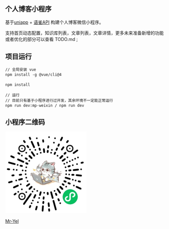 ## 个人博客小程序

基于[uniapp](https://uniapp.dcloud.net.cn/quickstart-cli.html) + [语雀API](https://www.yuque.com/yuque/developer/api) 构建个人博客微信小程序。

支持首页动态配置，知识库列表，文章列表，文章详情，更多未来准备新增的功能或者优化的部分可以查看 TODO.md ;


## 项目运行
```
// 全局安装 vue
npm install -g @vue/cli@4

npm install

// 运行
// 目前只有基于小程序进行过开发，其余环境不一定能正常运行
npm run dev:mp-weixin / npm run dev
```

## 小程序二维码

![](./public/static/yelll.jpg)

[Mr-Yel](./Mr-Yel)

